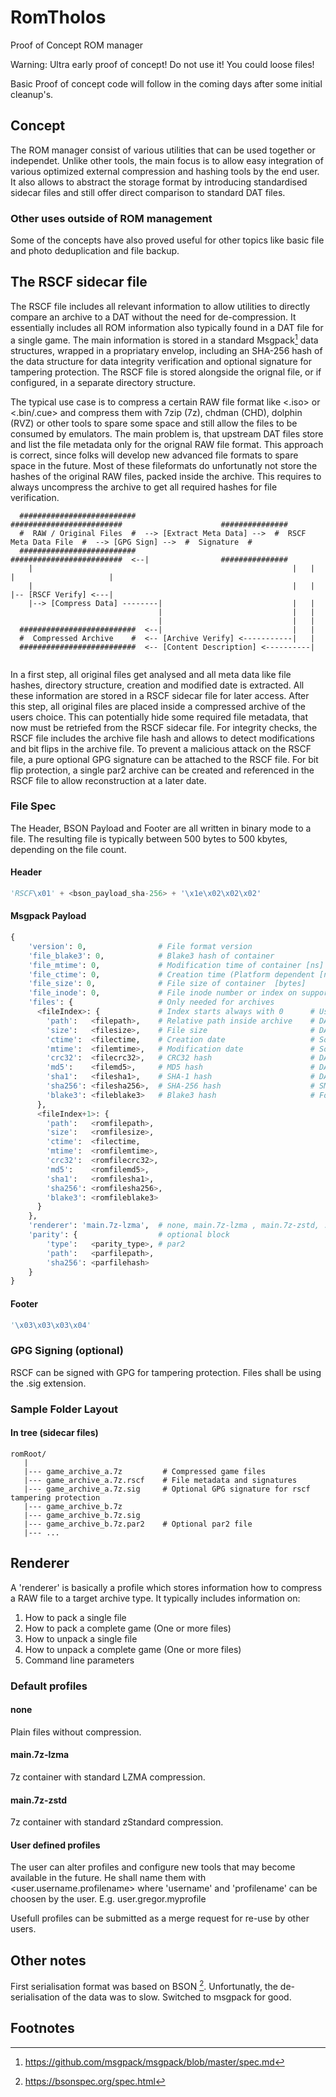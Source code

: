 # RomTholos
Proof of Concept ROM manager

Warning: Ultra early proof of concept! Do not use it! You could loose files!

Basic Proof of concept code will follow in the coming days after some initial cleanup's.

## Concept
The ROM manager consist of various utilities that can be used together or independet. Unlike other tools, the main focus is to allow easy integration of various optimized external compression and hashing tools by the end user. It also allows to abstract the storage format by introducing standardised sidecar files and still offer direct comparison to standard DAT files.

### Other uses outside of ROM management
Some of the concepts have also proved useful for other topics like basic file and photo deduplication and file backup.

## The RSCF sidecar file
The RSCF file includes all relevant information to allow utilities to directly compare an archive to a DAT without the need for de-compression. It essentially includes all ROM information also typically found in a DAT file for a single game. The main information is stored in a standard Msgpack[^msgpackspec] data structures, wrapped in a propriatary envelop, including an SHA-256 hash of the data structure for data integrity verification and optional signature for tampering protection. The RSCF file is stored alongside the orignal file, or if configured, in a separate directory structure.

The typical use case is to compress a certain RAW file format like <.iso> or <.bin/.cue> and compress them with 7zip (7z), chdman (CHD), dolphin (RVZ) or other tools to spare some space and still allow the files to be consumed by emulators. The main problem is, that upstream DAT files store and list the file metadata only for the orignal RAW file format. This approach is correct, since folks will develop new advanced file formats to spare space in the future. Most of these fileformats do unfortunatly not store the hashes of the original RAW files, packed inside the archive. This requires to always uncompress the archive to get all required hashes for file verification.

```
  ##########################                               #########################                      ###############
  #  RAW / Original Files  #  --> [Extract Meta Data] -->  #  RSCF Meta Data File  #  --> [GPG Sign] -->  #  Signature  #
  ##########################                               #########################  <--|                ###############
    |                                                          |   |                     |                     |
    |                                                          |   |                     |-- [RSCF Verify] <---|
    |--> [Compress Data] --------|                             |   |
                                 |                             |   |
                                 |                             |   |
  ##########################  <--|                             |   |
  #  Compressed Archive    #  <-- [Archive Verify] <-----------|   |                   
  ##########################  <-- [Content Description] <----------|
  
```

In a first step, all original files get analysed and all meta data like file hashes, directory structure, creation and modified date is extracted. All these information are stored in a RSCF sidecar file for later access. After this step, all original files are placed inside a compressed archive of the users choice. This can potentially hide some required file metadata, that now must be retriefed from the RSCF sidecar file. For integrity checks, the RSCF file includes the archive file hash and allows to detect modifications and bit flips in the archive file. To prevent a malicious attack on the RSCF file, a pure optional GPG signature can be attached to the RSCF file. For bit flip protection, a single par2 archive can be created and referenced in the RSCF file to allow reconstruction at a later date.

### File Spec
The Header, BSON Payload and Footer are all written in binary mode to a file. The resulting file is typically between 500 bytes to 500 kbytes, depending on the file count.

#### Header
```python
'RSCF\x01' + <bson_payload_sha-256> + '\x1e\x02\x02\x02'
```
#### Msgpack Payload
```python
{
    'version': 0,                # File format version									# mandatory
    'file_blake3': 0,            # Blake3 hash of container  							# mandatory
    'file_mtime': 0,             # Modification time of container [ns]					# mandatory
	'file_ctime': 0,			 # Creation time (Platform dependent [ns]				# optional
    'file_size': 0,              # File size of container  [bytes]						# mandatory
	'file_inode': 0,			 # File inode number or index on supported filesystems	# optional
    'files': {					 # Only needed for archives								# optional
      <fileIndex>: {             # Index starts always with 0      # Used by:
        'path':   <filepath>,    # Relative path inside archive    # DAT, archive.org, SMDB
        'size':   <filesize>,    # File size                       # DAT, archive.org
        'ctime':  <filectime,    # Creation date				   # Some DOS games
        'mtime':  <filemtime>,   # Modification date               # Some DOS games
        'crc32':  <filecrc32>,   # CRC32 hash                      # DAT, archive.org 
        'md5':    <filemd5>,     # MD5 hash                        # DAT, archive.org
        'sha1':   <filesha1>,    # SHA-1 hash                      # DAT, archive.org
        'sha256': <filesha256>,  # SHA-256 hash                    # SMDB compatibility
        'blake3': <fileblake3>   # Blake3 hash                     # For speed and future use
      },
      <fileIndex+1>: {
        'path':   <romfilepath>, 
        'size':   <romfilesize>,
        'ctime':  <filectime,		
        'mtime':  <romfilemtime>,
        'crc32':  <romfilecrc32>,
        'md5':    <romfilemd5>,
        'sha1':   <romfilesha1>,
        'sha256': <romfilesha256>,
        'blake3': <romfileblake3>
      }
    },
    'renderer': 'main.7z-lzma',  # none, main.7z-lzma , main.7z-zstd, ...
	'parity': {					 # optional block
		'type':   <parity_type>, # par2
		'path':   <parfilepath>,
		'sha256': <parfilehash>
	}
}
```
#### Footer
```python
'\x03\x03\x03\x04'
```
### GPG Signing (optional)
RSCF can be signed with GPG for tampering protection. Files shall be using the .sig extension.

### Sample Folder Layout
#### In tree (sidecar files)
```
romRoot/
   |
   |--- game_archive_a.7z         # Compressed game files
   |--- game_archive_a.7z.rscf    # File metadata and signatures
   |--- game_archive_a.7z.sig     # Optional GPG signature for rscf tampering protection
   |--- game_archive_b.7z
   |--- game_archive_b.7z.sig
   |--- game_archive_b.7z.par2    # Optional par2 file
   |--- ...
```

## Renderer
A 'renderer' is basically a profile which stores information how to compress a RAW file to a target archive type. It typically includes information on:
  1. How to pack a single file
  2. How to pack a complete game (One or more files)
  3. How to unpack a single file
  4. How to unpack a complete game (One or more files)
  5. Command line parameters

### Default profiles
#### none
Plain files without compression.

#### main.7z-lzma
7z container with standard LZMA compression.

#### main.7z-zstd
7z container with standard zStandard compression.

#### User defined profiles
The user can alter profiles and configure new tools that may become available in the future. He shall name them with <user.username.profilename> where 'username' and 'profilename' can be choosen by the user. E.g. user.gregor.myprofile

Usefull profiles can be submitted as a merge request for re-use by other users.

## Other notes
First serialisation format was based on BSON [^bsonspec]. Unfortunatly, the de-serialisation of the data was to slow. Switched to msgpack for good.

## Footnotes
[^bsonspec]: https://bsonspec.org/spec.html
[^msgpackspec]: https://github.com/msgpack/msgpack/blob/master/spec.md

